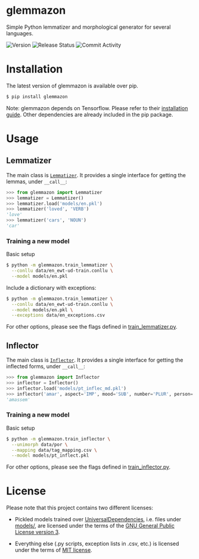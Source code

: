# glemmazon
Simple Python lemmatizer and morphological generator for several 
languages.

![Version](https://img.shields.io/badge/version-0.3-red)
![Release Status](https://img.shields.io/badge/release-unstable-red)
![Commit Activity](https://img.shields.io/github/commit-activity/m/gustavoauma/glemmazon)

# Installation
The latest version of glemmazon is available over pip.
```bash
$ pip install glemmazon 
```

Note: glemmazon depends on Tensorflow. Please refer to their 
[installation guide](https://www.tensorflow.org/install/). Other
dependencies are already included in the pip package.

# Usage
## Lemmatizer
The main class is [`Lemmatizer`](./glemmazon/lemmatizer.py). It 
provides a single interface for getting the lemmas, under `__call__`:
```python
>>> from glemmazon import Lemmatizer
>>> lemmatizer = Lemmatizer()
>>> lemmatizer.load('models/en.pkl')
>>> lemmatizer('loved', 'VERB')
'love'
>>> lemmatizer('cars', 'NOUN')
'car'
```

### Training a new model
Basic setup
```bash
$ python -m glemmazon.train_lemmatizer \
  --conllu data/en_ewt-ud-train.conllu \
  --model models/en.pkl
```

Include a dictionary with exceptions:
```bash
$ python -m glemmazon.train_lemmatizer \
  --conllu data/en_ewt-ud-train.conllu \
  --model models/en.pkl \
  --exceptions data/en_exceptions.csv
```

For other options, please see the flags defined in 
[train_lemmatizer.py](./glammatizer/train_lemmatizer.py).

## Inflector
The main class is [`Inflector`](./glemmazon/inflector.py). It 
provides a single interface for getting the inflected forms, under 
`__call__`:
```python
>>> from glemmazon import Inflector
>>> inflector = Inflector()
>>> inflector.load('models/pt_inflec_md.pkl')
>>> inflector('amar', aspect='IMP', mood='SUB', number='PLUR', person='3', tense='PAST')
'amassem'
```

### Training a new model
Basic setup
```bash
$ python -m glemmazon.train_inflector \
  --unimorph data/por \
  --mapping data/tag_mapping.csv \
  --model models/pt_inflect.pkl
```

For other options, please see the flags defined in 
[train_inflector.py](./glammatizer/train_inflector.py).

# License
Please note that this project contains two different licenses:

- Pickled models trained over [UniversalDependencies](
  http://github.com/UniversalDependencies), i.e. files under 
  [models/](./models/), are licensed under the terms of the [GNU General 
  Public License version 3](./models/!LICENSE).
  
- Everything else (.py scripts, exception lists in .csv, etc.) is 
  licensed under the terms of [MIT license](./LICENSE).
